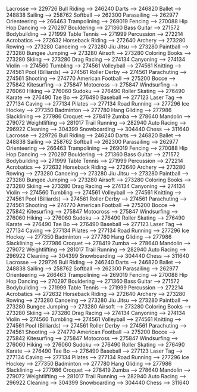 Lacrosse --> 229726
Bull Riding --> 246240
Darts --> 246820
Ballet --> 248838
Sailing --> 258762
Softball --> 262300
Parasailing --> 262977
Orienteering --> 266463
Trampolining --> 269019
Fencing --> 270088
Hip Hop Dancing --> 270297
Bouldering --> 271360
Bass Guitar --> 271572
Bodybuilding --> 271999
Table Tennis --> 271999
Percussion --> 272214
Acrobatics --> 272632
Horseback Riding --> 272640
Archery --> 273280
Rowing --> 273280
Canoeing --> 273280
Jiu Jitsu --> 273280
Paintball --> 273280
Bungee Jumping --> 273280
Airsoft --> 273280
Coloring Books --> 273280
Skiing --> 273280
Drag Racing --> 274134
Canyoning --> 274134
Violin --> 274560
Tumbling --> 274561
Volleyball --> 274561
Knitting --> 274561
Pool (Billiards) --> 274561
Roller Derby --> 274561
Parachuting --> 274561
Shooting --> 274770
American Football --> 275200
Bocce --> 275842
Kitesurfing --> 275847
Motocross --> 275847
Windsurfing --> 276060
Hiking --> 276060
Sudoku --> 276490
Roller Skating --> 276490
Karate --> 276490
Tae Bo --> 276490
Baseball --> 277123
Laser Tag --> 277134
Caving --> 277134
Pilates --> 277134
Road Running --> 277296
Ice Hockey --> 277350
Badminton --> 277780
Hang Gliding --> 277986
Slacklining --> 277986
Croquet --> 278419
Zumba --> 278640
Mandolin --> 279072
Weightlifting --> 281017
Trail Running --> 282940
Auto Racing --> 296922
Cleaning --> 304399
Snowboarding --> 304440
Chess --> 311640
Lacrosse --> 229726
Bull Riding --> 246240
Darts --> 246820
Ballet --> 248838
Sailing --> 258762
Softball --> 262300
Parasailing --> 262977
Orienteering --> 266463
Trampolining --> 269019
Fencing --> 270088
Hip Hop Dancing --> 270297
Bouldering --> 271360
Bass Guitar --> 271572
Bodybuilding --> 271999
Table Tennis --> 271999
Percussion --> 272214
Acrobatics --> 272632
Horseback Riding --> 272640
Archery --> 273280
Rowing --> 273280
Canoeing --> 273280
Jiu Jitsu --> 273280
Paintball --> 273280
Bungee Jumping --> 273280
Airsoft --> 273280
Coloring Books --> 273280
Skiing --> 273280
Drag Racing --> 274134
Canyoning --> 274134
Violin --> 274560
Tumbling --> 274561
Volleyball --> 274561
Knitting --> 274561
Pool (Billiards) --> 274561
Roller Derby --> 274561
Parachuting --> 274561
Shooting --> 274770
American Football --> 275200
Bocce --> 275842
Kitesurfing --> 275847
Motocross --> 275847
Windsurfing --> 276060
Hiking --> 276060
Sudoku --> 276490
Roller Skating --> 276490
Karate --> 276490
Tae Bo --> 276490
Baseball --> 277123
Laser Tag --> 277134
Caving --> 277134
Pilates --> 277134
Road Running --> 277296
Ice Hockey --> 277350
Badminton --> 277780
Hang Gliding --> 277986
Slacklining --> 277986
Croquet --> 278419
Zumba --> 278640
Mandolin --> 279072
Weightlifting --> 281017
Trail Running --> 282940
Auto Racing --> 296922
Cleaning --> 304399
Snowboarding --> 304440
Chess --> 311640
Lacrosse --> 229726
Bull Riding --> 246240
Darts --> 246820
Ballet --> 248838
Sailing --> 258762
Softball --> 262300
Parasailing --> 262977
Orienteering --> 266463
Trampolining --> 269019
Fencing --> 270088
Hip Hop Dancing --> 270297
Bouldering --> 271360
Bass Guitar --> 271572
Bodybuilding --> 271999
Table Tennis --> 271999
Percussion --> 272214
Acrobatics --> 272632
Horseback Riding --> 272640
Archery --> 273280
Rowing --> 273280
Canoeing --> 273280
Jiu Jitsu --> 273280
Paintball --> 273280
Bungee Jumping --> 273280
Airsoft --> 273280
Coloring Books --> 273280
Skiing --> 273280
Drag Racing --> 274134
Canyoning --> 274134
Violin --> 274560
Tumbling --> 274561
Volleyball --> 274561
Knitting --> 274561
Pool (Billiards) --> 274561
Roller Derby --> 274561
Parachuting --> 274561
Shooting --> 274770
American Football --> 275200
Bocce --> 275842
Kitesurfing --> 275847
Motocross --> 275847
Windsurfing --> 276060
Hiking --> 276060
Sudoku --> 276490
Roller Skating --> 276490
Karate --> 276490
Tae Bo --> 276490
Baseball --> 277123
Laser Tag --> 277134
Caving --> 277134
Pilates --> 277134
Road Running --> 277296
Ice Hockey --> 277350
Badminton --> 277780
Hang Gliding --> 277986
Slacklining --> 277986
Croquet --> 278419
Zumba --> 278640
Mandolin --> 279072
Weightlifting --> 281017
Trail Running --> 282940
Auto Racing --> 296922
Cleaning --> 304399
Snowboarding --> 304440
Chess --> 311640
